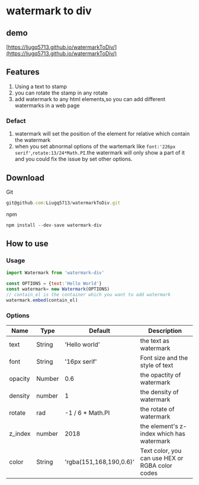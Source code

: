 # watermark to div

## demo

[https://liugq5713.github.io/watermarkToDiv/](https://liugq5713.github.io/watermarkToDiv/)

## Features

1. Using a text to stamp
2. you can rotate the stamp in any rotate
3. add watermark to any html elements,so you can add different watermarks in a web page

### Defact

1. watermark will set the position of the element for relative which contain the watermark
2. when you set  abnormal options of the wartemark like `font:'226px serif'`,`rotate:13/24*Math.PI`.the watermark will only show a part of it and you could fix the issue by set other options.

## Download

Git

```js
git@github.com:Liugq5713/watermarkToDiv.git
```

npm

```js
npm install --dev-save watermark-div
```

## How to use

### Usage

```js
import Watermark from 'watermark-div'

const OPTIONS = {text:'Hello World'}
const watermark= new Watermark(OPTIONS)
// contain_el is the container which you want to add watermark
watermark.embed(contain_el)
```

### Options

|Name|Type|Default|Description|
|------|------|------|------|
|text|String|'Hello world'|the text as watermark
|font|String|'16px serif'|Font size and the style of text
|opacity|Number|0.6|the opactity of watermark
|density|number| 1|the density of watermark
|rotate|rad| -1 / 6 * Math.PI|the rotate of watermark
|z_index|number|2018|the element's z-index which has watermark|
|color|String|'rgba(151,168,190,0.6)'|Text color, you can use HEX or RGBA color codes